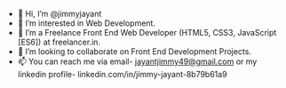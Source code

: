- 👋 Hi, I’m @jimmyjayant 
- 👀 I’m interested in Web Development. 
- 🌱 I’m a Freelance Front End Web Developer (HTML5, CSS3, JavaScript [ES6]) at freelancer.in. 
- 💞️ I’m looking to collaborate on Front End Development Projects. 
- 📫 You can reach me via email- jayantjimmy49@gmail.com or my linkedin profile- linkedin.com/in/jimmy-jayant-8b79b61a9

<!---
jimmyjayant/jimmyjayant is a ✨ special ✨ repository because its `README.md` (this file) appears on your GitHub profile.
You can click the Preview link to take a look at your changes.
--->
